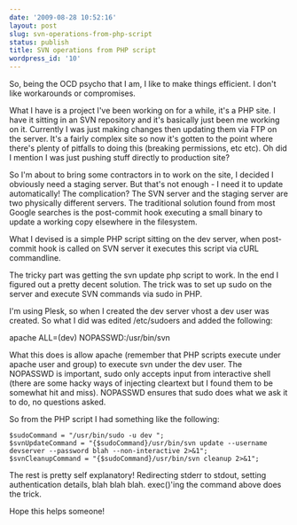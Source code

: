 ```yaml
---
date: '2009-08-28 10:52:16'
layout: post
slug: svn-operations-from-php-script
status: publish
title: SVN operations from PHP script
wordpress_id: '10'
---
```


So, being the OCD psycho that I am, I like to make things efficient. I don't like workarounds or compromises.

What I have is a project I've been working on for a while, it's a PHP site. I have it sitting in an SVN repository and it's basically just been me working on it. Currently I was just making changes then updating them via FTP on the server. It's a fairly complex site so now it's gotten to the point where there's plenty of pitfalls to doing this (breaking permissions, etc etc). Oh did I mention I was just pushing stuff directly to production site?

So I'm about to bring some contractors in to work on the site, I decided I obviously need a staging server. But that's not enough - I need it to update automatically! The complication? The SVN server and the staging server are two physically different servers. The traditional solution found from most Google searches is the post-commit hook executing a small binary to update a working copy elsewhere in the filesystem.

What I devised is a simple PHP script sitting on the dev server, when post-commit hook is called on SVN server it executes this script via cURL commandline.

The tricky part was getting the svn update php script to work. In the end I figured out a pretty decent solution. The trick was to set up sudo on the server and execute SVN commands via sudo in PHP.

I'm using Plesk, so when I created the dev server vhost a dev user was created. So what I did was edited /etc/sudoers and added the following:

apache ALL=(dev) NOPASSWD:/usr/bin/svn

What this does is allow apache (remember that PHP scripts execute under apache user and group) to execute svn under the dev user. The NOPASSWD is important, sudo only accepts input from interactive shell (there are some hacky ways of injecting cleartext but I found them to be somewhat hit and miss). NOPASSWD ensures that sudo does what we ask it to do, no questions asked. 

So from the PHP script I had something like the following:

	$sudoCommand = "/usr/bin/sudo -u dev ";
	$svnUpdateCommand = "{$sudoCommand}/usr/bin/svn update --username devserver --password blah --non-interactive 2>&1";
	$svnCleanupCommand = "{$sudoCommand}/usr/bin/svn cleanup 2>&1";

The rest is pretty self explanatory! Redirecting stderr to stdout, setting authentication details, blah blah blah. exec()'ing the command above does the trick.

Hope this helps someone!
